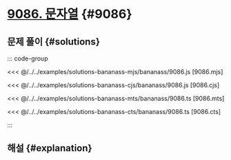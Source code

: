 # [9086. 문자열](https://www.acmicpc.net/problem/9086) {#9086}

<!-- @include: @/shared/wip.ko.md -->

## 문제 풀이 {#solutions}

::: code-group

<<< @/../../examples/solutions-bananass-mjs/bananass/9086.js [9086.mjs]

<<< @/../../examples/solutions-bananass-cjs/bananass/9086.js [9086.cjs]

<<< @/../../examples/solutions-bananass-mts/bananass/9086.ts [9086.mts]

<<< @/../../examples/solutions-bananass-cts/bananass/9086.ts [9086.cts]

:::

## 해설 {#explanation}
